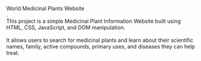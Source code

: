  <br>World Medicinal Plants Website</br>.<br>This project is a simple Medicinal Plant Information Website built using HTML, CSS, JavaScript, and DOM manipulation. </br> 
<br>It allows users to search for medicinal plants and learn about their scientific names, family, active compounds, primary uses, and diseases they can help treat.</br>
